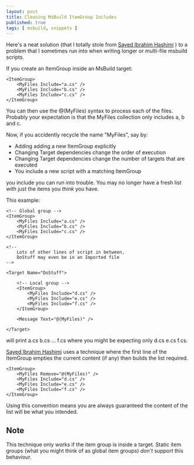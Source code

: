 ```yaml
---
layout: post
title: Cleaning MsBuild ItemGroup Includes
published: true
tags: [ msbuild, snippets ]
---
```


Here's a neat solution (that I totally stole from [Sayed Ibrahim Hashimi](http://sedodream.com/) ) 
to a problem that I sometimes run into when writing longer or multi-file 
msbuild scripts.

If you create an ItemGroup inside an MsBuild target:

	<ItemGroup>
		<MyFiles Include="a.cs" />
		<MyFiles Include="b.cs" />
		<MyFiles Include="c.cs" />
	</ItemGroup>
	
You can then use the @(MyFiles) syntax to process each of the files. Probably 
your expectation is that the MyFiles collection only includes a, b and c. 

Now, if you accidently recycle the name "MyFiles", say by:

* Adding adding a new ItemGroup explicitly
* Changing Target dependencies change the order of execution
* Changing Target dependencies change the number of targets that are executed
* You include a new script with a matching ItemGroup

you include you can run into trouble. You may no longer have a fresh list 
with just the items you *think* you have. 

This example:

	<!-- Global group -->
	<ItemGroup>
		<MyFiles Include="a.cs" />
		<MyFiles Include="b.cs" />
		<MyFiles Include="c.cs" />
	</ItemGroup>

	<!-- 
		Lots of other lines of script in between, 
		DoStuff may even be in an Imported file
	-->
	
	<Target Name="DoStuff">
	
		<!-- Local group -->
		<ItemGroup>
			<MyFiles Include="d.cs" />
			<MyFiles Include="e.cs" />
			<MyFiles Include="f.cs" />
		</ItemGroup>

		<Message Text="@(MyFiles)" />
		
	</Target>

will print a.cs b.cs ... f.cs where you might be expecting only d.cs e.cs f.cs.

[Sayed Ibrahim Hashimi](http://sedodream.com/) uses a technique where the 
first line of the ItemGroup empties the current content (if any) then builds 
the list required. 

	<ItemGroup>
		<MyFiles Remove="@(MyFiles)" />
		<MyFiles Include="d.cs" />
		<MyFiles Include="e.cs" />
		<MyFiles Include="f.cs" />
	</ItemGroup>

Using this convention means you are always guaranteed the content of the list 
will be what you intended.

## Note
This technique only works if the item group is inside a target. Static item groups 
(what you might think of as global item groups) *don't* support this behaviour.

